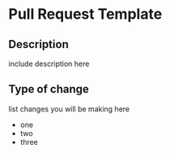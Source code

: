 # Pull Request Template

## Description

include description here

## Type of change

list changes you will be making here
 
-  one 
-  two
-  three
